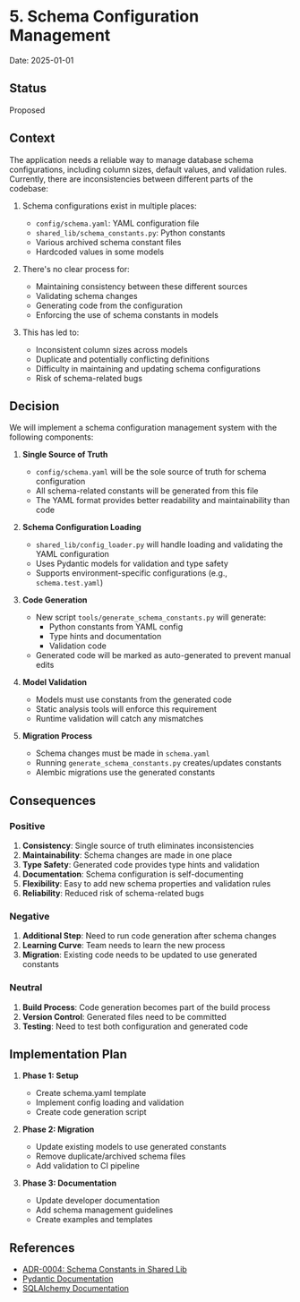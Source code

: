 # 5. Schema Configuration Management

Date: 2025-01-01

## Status

Proposed

## Context

The application needs a reliable way to manage database schema configurations, including column sizes, default values, and validation rules. Currently, there are inconsistencies between different parts of the codebase:

1. Schema configurations exist in multiple places:
   - `config/schema.yaml`: YAML configuration file
   - `shared_lib/schema_constants.py`: Python constants
   - Various archived schema constant files
   - Hardcoded values in some models

2. There's no clear process for:
   - Maintaining consistency between these different sources
   - Validating schema changes
   - Generating code from the configuration
   - Enforcing the use of schema constants in models

3. This has led to:
   - Inconsistent column sizes across models
   - Duplicate and potentially conflicting definitions
   - Difficulty in maintaining and updating schema configurations
   - Risk of schema-related bugs

## Decision

We will implement a schema configuration management system with the following components:

1. **Single Source of Truth**
   - `config/schema.yaml` will be the sole source of truth for schema configuration
   - All schema-related constants will be generated from this file
   - The YAML format provides better readability and maintainability than code

2. **Schema Configuration Loading**
   - `shared_lib/config_loader.py` will handle loading and validating the YAML configuration
   - Uses Pydantic models for validation and type safety
   - Supports environment-specific configurations (e.g., `schema.test.yaml`)

3. **Code Generation**
   - New script `tools/generate_schema_constants.py` will generate:
     - Python constants from YAML config
     - Type hints and documentation
     - Validation code
   - Generated code will be marked as auto-generated to prevent manual edits

4. **Model Validation**
   - Models must use constants from the generated code
   - Static analysis tools will enforce this requirement
   - Runtime validation will catch any mismatches

5. **Migration Process**
   - Schema changes must be made in `schema.yaml`
   - Running `generate_schema_constants.py` creates/updates constants
   - Alembic migrations use the generated constants

## Consequences

### Positive

1. **Consistency**: Single source of truth eliminates inconsistencies
2. **Maintainability**: Schema changes are made in one place
3. **Type Safety**: Generated code provides type hints and validation
4. **Documentation**: Schema configuration is self-documenting
5. **Flexibility**: Easy to add new schema properties and validation rules
6. **Reliability**: Reduced risk of schema-related bugs

### Negative

1. **Additional Step**: Need to run code generation after schema changes
2. **Learning Curve**: Team needs to learn the new process
3. **Migration**: Existing code needs to be updated to use generated constants

### Neutral

1. **Build Process**: Code generation becomes part of the build process
2. **Version Control**: Generated files need to be committed
3. **Testing**: Need to test both configuration and generated code

## Implementation Plan

1. **Phase 1: Setup**
   - Create schema.yaml template
   - Implement config loading and validation
   - Create code generation script

2. **Phase 2: Migration**
   - Update existing models to use generated constants
   - Remove duplicate/archived schema files
   - Add validation to CI pipeline

3. **Phase 3: Documentation**
   - Update developer documentation
   - Add schema management guidelines
   - Create examples and templates

## References

- [ADR-0004: Schema Constants in Shared Lib](0004-schema-constants-in-shared-lib.md)
- [Pydantic Documentation](https://pydantic-docs.helpmanual.io/)
- [SQLAlchemy Documentation](https://docs.sqlalchemy.org/)
